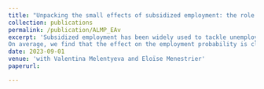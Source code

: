```yaml
---
title: "Unpacking the small effects of subsidized employment: the role of gender and parenthood"
collection: publications
permalink: /publication/ALMP_EAv
excerpt: 'Subsidized employment has been widely used to tackle unemployment. Nevertheless, our understanding of the gender-specific effects of these policies is limited. In this study, we assess the impact of a subsidized employment program in France. We apply a dynamic difference-in-differences approach. Older non-participating cohorts serve as a control group. 
On average, we find that the effect on the employment probability is close to zero and only marginally significant. This hides significant disparities across genders. For men, the effects are significant and positive effects on all outcomes. In contrast, for women, the program fails to enhance the likelihood of employment. We identify two reasons for such discrepancies. First, women are more likely to have children during the program, rendering the program detrimental to them. Additionally, we observe gender-based sorting into different job types at the start of subsidized employment. Men typically secure cognitive tasks in public administration or industry. Women tend to occupy routine non-cognitive roles in health and social services. Our results have important policy implications for both future policy evaluations and policy designs.'
date: 2023-09-01
venue: 'with Valentina Melentyeva and Eloïse Menestrier'
paperurl: 

---
```


